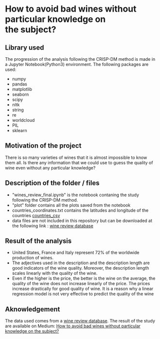 # How to avoid bad wines without particular knowledge on the subject?
 
 ## Library used
The progression of the analysis following the CRISP-DM method is made in a Jupyter Notebook(Python3) environment. 
The following packages are used:
- numpy
- pandas
- matplotlib
- seaborn
- scipy
- nltk
- string
- re
- worldcloud
- PIL
- sklearn

## Motivation of the project
There is so many varieties of wines that it is almost impossible to know them all. Is there any information that we could use to guess the quality of wine even without any particular knowledge?

## Description of the folder / files
- "wines_review_final.ipynb" is the notebook contaning the study following the CRISP-DM method.
- "plot" folder contains all the plots saved from the notebook
- countries_coordinates.txt contains the latitudes and longitude of the countries [countries_csv](https://developers.google.com/public-data/docs/canonical/countries_csv)
- data files are not included in this repository but can be downloaded at the following link : [wine review database](https://www.kaggle.com/zynicide/wine-reviews)

## Result of the analysis
- United States, France and Italy represent 72% of the worldwide production of wines.
- The adjectives used in the description and the description length are good indicators of the wine quality. Moreover, the description length scales linearly with the quality of the wine.
- Even if the higher is the price, the better is the wine on the average, the quality of the wine does not increase linearly of the price. The prices increase drastically for good quality of wine. It is a reason why a linear regression model is not very effective to predict the quality of the wine

## Aknowledgement
The data used comes from a [wine review database](https://www.kaggle.com/zynicide/wine-reviews). 
The result of the study are available on Medium:  [How to avoid bad wines without particular knowledge on the subject?](https://medium.com/@oliviergobron/how-to-avoid-bad-wines-without-particular-knowledge-on-the-subject-1a6092b63098)
